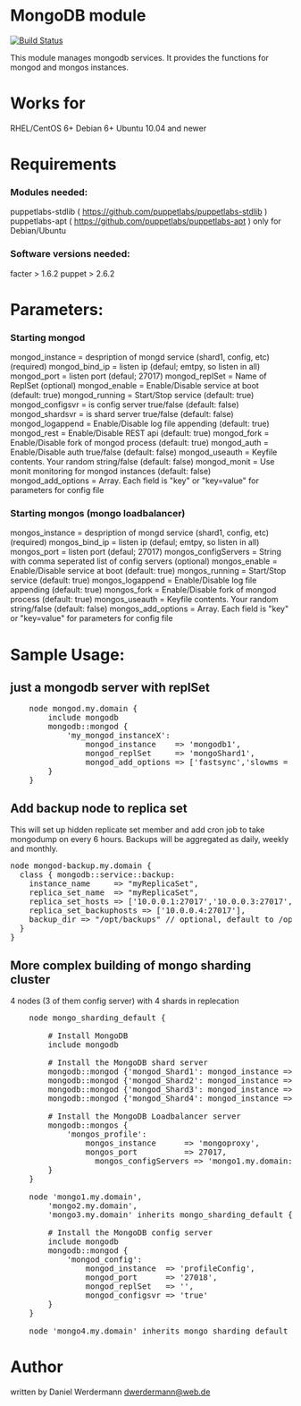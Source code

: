 # MongoDB module

[![Build Status](https://travis-ci.org/Yleisradio/puppet-mongodb.png?branch=master)](https://travis-ci.org/Yleisradio/puppet-mongodb)

This module manages mongodb services. It provides the functions for mongod and mongos instances.

# Works for

RHEL/CentOS 6+
Debian 6+
Ubuntu 10.04 and newer

# Requirements

### Modules needed:

puppetlabs-stdlib ( https://github.com/puppetlabs/puppetlabs-stdlib )
puppetlabs-apt ( https://github.com/puppetlabs/puppetlabs-apt ) only for Debian/Ubuntu

### Software versions needed:
facter > 1.6.2
puppet > 2.6.2

# Parameters:
### Starting mongod

   mongod_instance = despription of mongd service (shard1, config, etc)  (required)
   mongod_bind_ip = listen ip (defaul; emtpy, so listen in all)
   mongod_port = listen port (defaul; 27017)
   mongod_replSet = Name of ReplSet (optional)
   mongod_enable = Enable/Disable service at boot (default: true)
   mongod_running = Start/Stop service (default: true)
   mongod_configsvr = is config server true/false (default: false)
   mongod_shardsvr = is shard server true/false (default: false)
   mongod_logappend = Enable/Disable log file appending (default: true)
   mongod_rest = Enable/Disable REST api (default: true)
   mongod_fork = Enable/Disable fork of mongod process (default: true)
   mongod_auth = Enable/Disable auth true/false (default: false)
   mongod_useauth = Keyfile contents. Your random string/false (default: false)
   mongod_monit = Use monit monitoring for mongod instances (default: false)
   mongod_add_options = Array. Each field is "key" or "key=value" for parameters for config file

### Starting mongos (mongo loadbalancer)

   mongos_instance = despription of mongd service (shard1, config, etc)  (required)
   mongos_bind_ip = listen ip (defaul; emtpy, so listen in all)
   mongos_port = listen port (defaul; 27017)
   mongos_configServers = String with comma seperated list of config servers (optional)
   mongos_enable = Enable/Disable service at boot (default: true)
   mongos_running = Start/Stop service (default: true)
   mongos_logappend = Enable/Disable log file appending (default: true)
   mongos_fork = Enable/Disable fork of mongod process (default: true)
   mongos_useauth = Keyfile contents. Your random string/false (default: false)
   mongos_add_options = Array. Each field is "key" or "key=value" for parameters for config file

# Sample Usage:

## just a mongodb server with replSet
<pre>
	node mongod.my.domain {
		include mongodb
		mongodb::mongod {
			'my_mongod_instanceX':
				mongod_instance    => 'mongodb1',
				mongod_replSet     => 'mongoShard1',
				mongod_add_options => ['fastsync','slowms = 50']
		}
	}
</pre>

## Add backup node to replica set 
This will set up hidden replicate set member and add cron job to take mongodump on every 6 hours. 
Backups will be aggregated as daily, weekly and monthly.
<pre>
node mongod-backup.my.domain {
  class { mongodb::service::backup:
    instance_name     => "myReplicaSet",
    replica_set_name  => "myReplicaSet",
    replica_set_hosts => ['10.0.0.1:27017','10.0.0.3:27017','10.0.0.3:27017'],
    replica_set_backuphosts => ['10.0.0.4:27017'],
    backup_dir => "/opt/backups" // optional, default to /opt/mongo_backups
  }
}
</pre>

## More complex building of mongo sharding cluster ###
4 nodes (3 of them config server) with 4 shards in replecation

<pre>
	node mongo_sharding_default {

    	# Install MongoDB
    	include mongodb

    	# Install the MongoDB shard server
    	mongodb::mongod {'mongod_Shard1': mongod_instance => "Shard1", mongod_port => '27019', mongod_replSet => "Shard1", mongod_shardsvr => 'true' }
    	mongodb::mongod {'mongod_Shard2': mongod_instance => "Shard2", mongod_port => '27020', mongod_replSet => "Shard2", mongod_shardsvr => 'true' }
    	mongodb::mongod {'mongod_Shard3': mongod_instance => "Shard3", mongod_port => '27021', mongod_replSet => "Shard3", mongod_shardsvr => 'true' }
    	mongodb::mongod {'mongod_Shard4': mongod_instance => "Shard4", mongod_port => '27022', mongod_replSet => "Shard4", mongod_shardsvr => 'true' }

    	# Install the MongoDB Loadbalancer server
    	mongodb::mongos {
    		'mongos_profile':
    			mongos_instance      => 'mongoproxy',
    			mongos_port          => 27017,
				  mongos_configServers => 'mongo1.my.domain:27018,mongo2.my.domain:27018,mongo3.my.domain:27018'
    	}
	}

	node 'mongo1.my.domain',
		'mongo2.my.domain',
		'mongo3.my.domain' inherits mongo_sharding_default {

		# Install the MongoDB config server
		include mongodb
		mongodb::mongod {
			'mongod_config':
				mongod_instance  => 'profileConfig',
				mongod_port      => '27018',
				mongod_replSet   => '',
				mongod_configsvr => 'true'
		}
	}

	node 'mongo4.my.domain' inherits mongo_sharding_default { }
</pre>


# Author

written by Daniel Werdermann <dwerdermann@web.de>


